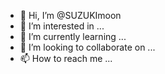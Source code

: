- 👋 Hi, I’m @SUZUKImoon
- 👀 I’m interested in ...
- 🌱 I’m currently learning ...
- 💞️ I’m looking to collaborate on ...
- 📫 How to reach me ...

<!---
SUZUKImoon/SUZUKImoon is a ✨ special ✨ repository because its `README.md` (this file) appears on your GitHub profile.
You can click the Preview link to take a look at your changes.
--->

